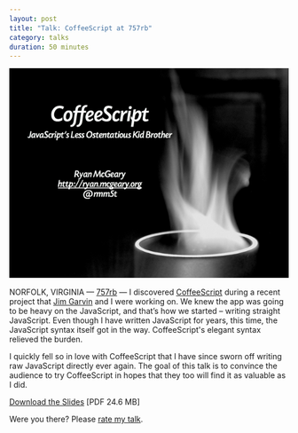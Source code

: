 ```yaml
---
layout: post
title: "Talk: CoffeeScript at 757rb"
category: talks
duration: 50 minutes
---
```


[![CoffeeScript](/images/talks/coffeescript-757rb.png)][slides]

NORFOLK, VIRGINIA &mdash; [757rb][757rb] &mdash; I discovered
[CoffeeScript][coffeescript] during a recent project that [Jim Garvin][garvin]
and I were working on.  We knew the app was going to be heavy on the JavaScript,
and that’s how we started &ndash; writing straight JavaScript.  Even though I
have written JavaScript for years, this time, the JavaScript syntax itself got
in the way.  CoffeeScript's elegant syntax relieved the burden.

I quickly fell so in love with CoffeeScript that I have since sworn off writing
raw JavaScript directly ever again.  The goal of this talk is to convince the
audience to try CoffeeScript in hopes that they too will find it as valuable as
I did.

[Download the Slides][slides] \[PDF 24.6 MB\]

Were you there? Please [rate my talk](http://spkr8.com/t/4988).

[slides]: http://files.mcgeary.org/presentations/coffeescript-757rb.pdf "Download the Slides"
[coffeescript]: http://jashkenas.github.com/coffee-script/
[garvin]: http://thegarvin.com
[757rb]:http://www.meetup.com/ruby-130/calendar/14404872/
